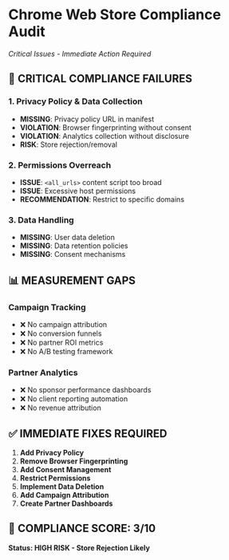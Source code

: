 # Chrome Web Store Compliance Audit
*Critical Issues - Immediate Action Required*

## 🚨 CRITICAL COMPLIANCE FAILURES

### 1. Privacy Policy & Data Collection
- **MISSING**: Privacy policy URL in manifest
- **VIOLATION**: Browser fingerprinting without consent
- **VIOLATION**: Analytics collection without disclosure
- **RISK**: Store rejection/removal

### 2. Permissions Overreach
- **ISSUE**: `<all_urls>` content script too broad
- **ISSUE**: Excessive host permissions
- **RECOMMENDATION**: Restrict to specific domains

### 3. Data Handling
- **MISSING**: User data deletion
- **MISSING**: Data retention policies
- **MISSING**: Consent mechanisms

## 📊 MEASUREMENT GAPS

### Campaign Tracking
- ❌ No campaign attribution
- ❌ No conversion funnels
- ❌ No partner ROI metrics
- ❌ No A/B testing framework

### Partner Analytics
- ❌ No sponsor performance dashboards
- ❌ No client reporting automation
- ❌ No revenue attribution

## ✅ IMMEDIATE FIXES REQUIRED

1. **Add Privacy Policy**
2. **Remove Browser Fingerprinting**
3. **Add Consent Management**
4. **Restrict Permissions**
5. **Implement Data Deletion**
6. **Add Campaign Attribution**
7. **Create Partner Dashboards**

## 🎯 COMPLIANCE SCORE: 3/10
**Status: HIGH RISK - Store Rejection Likely**